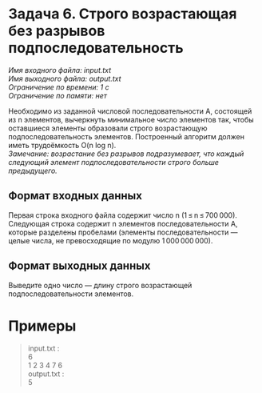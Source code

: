 # **Задача 6. Строго возрастающая без разрывов подпоследовательность**
*Имя входного файла: input.txt <br/>
Имя выходного файла: output.txt <br/>
Ограничение по времени: 1 с <br/>
Ограничение по памяти: нет*

Необходимо из заданной числовой последовательности A, состоящей из n элементов, вычеркнуть минимальное число элементов так, чтобы оставшиеся элементы образовали строго возрастающую подпоследовательность элементов. Построенный алгоритм должен иметь трудоёмкость O(n log n).<br/>
*Замечание: возрастание без разрывов подразумевает, что каждый следующий элемент подпоследовательности строго больше предыдущего.*
## **Формат входных данных**
Первая строка входного файла содержит число n (1 ≤ n ≤ 700 000). Следующая строка содержит n элементов последовательности A, которые разделены пробелами (элементы последовательности — целые числа, не превосходящие по модулю 1 000 000 000).
## **Формат выходных данных**
Выведите одно число — длину строго возрастающей подпоследовательности элементов.
# **Примеры**
> input.txt :<br/>
6<br/>
1 2 3 4 7 6<br/>
output.txt :<br/>
>5